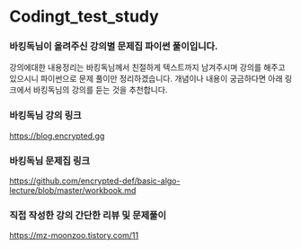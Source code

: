 # Codingt_test_study

### 바킹독님이 올려주신 강의별 문제집 파이썬 풀이입니다.

강의에대한 내용정리는 바킹독님께서 친절하게 텍스트까지 남겨주시며 강의를 해주고 있으시니 파이썬으로 문제 풀이만 정리하겠습니다.
개념이나 내용이 궁금하다면 아래 링크에서 바킹독님의 강의를 듣는 것을 추천합니다. </br>

### 바킹독님 강의 링크
https://blog.encrypted.gg


### 바킹독님 문제집 링크
https://github.com/encrypted-def/basic-algo-lecture/blob/master/workbook.md

### 직접 작성한 강의 간단한 리뷰 및 문제풀이
https://mz-moonzoo.tistory.com/11

